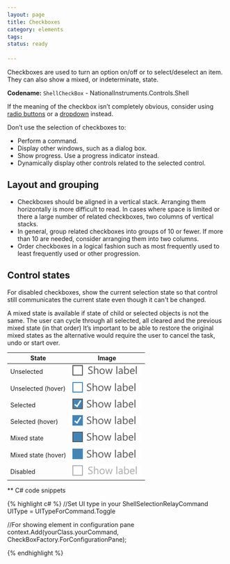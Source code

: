 ```yaml
---
layout: page
title: Checkboxes
category: elements
tags:
status: ready

---
```

Checkboxes are used to turn an option on/off or to select/deselect an item. They can also show a mixed, or indeterminate, state.  

**Codename:** `ShellCheckBox` - NationalInstruments.Controls.Shell  

If the meaning of the checkbox isn’t completely obvious, consider using [radio buttons](../radio-buttons/) or a [dropdown](../dropdowns/) instead.

Don’t use the selection of checkboxes to:  
  - Perform a command. 
  - Display other windows, such as a dialog box. 
  - Show progress. Use a progress indicator instead. 
  - Dynamically display other controls related to the selected control.

## Layout and grouping
- Checkboxes should be aligned in a vertical stack. Arranging them horizontally is more difficult to read. In cases where space is limited or there a large number of related checkboxes, two columns of vertical stacks.
- In general, group related checkboxes into groups of 10 or fewer. If more than 10 are needed, consider arranging them into two columns.
- Order checkboxes in a logical fashion such as most frequently used to least frequently used or other progression.

## Control states
For disabled checkboxes, show the current selection state so that control still communicates the current state even though it can't be changed.

A mixed state is available if state of child or selected objects is not the same.  The user can cycle through all selected, all cleared and the previous mixed state (in that order) It’s important to be able to restore the original mixed states as the alternative would require the user to cancel the task, undo or start over.

| State               | Image               | 
| ------------------- |:-------------------:| 
| Unselected          | ![Alt text](../../images/elements/checkboxes/checkboxes-normal.svg)             |
| Unselected (hover)  | ![Alt text](../../images/elements/checkboxes/checkboxes-hover-normal.svg)       |
| Selected            | ![Alt text](../../images/elements/checkboxes/checkboxes-selected.svg)           |
| Selected (hover)    | ![Alt text](../../images/elements/checkboxes/checkboxes-hover-selected.svg)     |
| Mixed state         | ![Alt text](../../images/elements/checkboxes/checkboxes-mixed-state.svg)        |
| Mixed state (hover) | ![Alt text](../../images/elements/checkboxes/checkboxes-hover-mixed-state.svg)  |
| Disabled            | ![Alt text](../../images/elements/checkboxes/checkboxes-disabled.svg)           |

** C# code snippets

{% highlight c# %}
//Set UI type in your ShellSelectionRelayCommand
UIType = UITypeForCommand.Toggle 

//For showing element in configuration pane
context.Add(yourClass.yourCommand, CheckBoxFactory.ForConfigurationPane);

{% endhighlight %}


